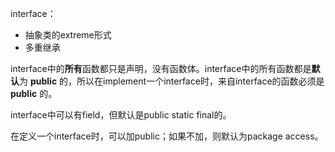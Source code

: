 interface：

- 抽象类的extreme形式
- 多重继承 


interface中的**所有**函数都只是声明，没有函数体。interface中的所有函数都是**默认**为 **public** 的，所以在implement一个interface时，来自interface的函数必须是 **public** 的。


interface中可以有field，但默认是public static final的。

在定义一个interface时，可以加public；如果不加，则默认为package access。